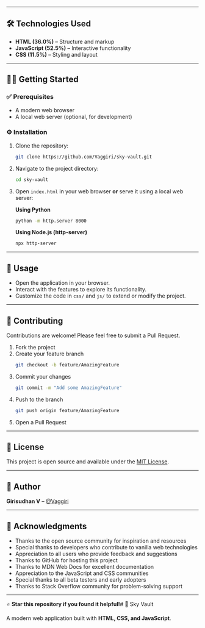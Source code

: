
---

## 🛠️ Technologies Used

- **HTML (36.0%)** – Structure and markup  
- **JavaScript (52.5%)** – Interactive functionality  
- **CSS (11.5%)** – Styling and layout  

---

## 🏃‍♂️ Getting Started

### ✅ Prerequisites
- A modern web browser  
- A local web server (optional, for development)  

### ⚙️ Installation
1. Clone the repository:
   ```bash
   git clone https://github.com/Vaggiri/sky-vault.git

   ```
2. Navigate to the project directory:
   ```bash
   cd sky-vault

   ```
3. Open `index.html` in your web browser **or** serve it using a local web server:

   **Using Python**
   ```bash
   python -m http.server 8000

   ```

   **Using Node.js (http-server)**
   ```bash
   npx http-server

   ```

---

## 📖 Usage

- Open the application in your browser.  
- Interact with the features to explore its functionality.  
- Customize the code in `css/` and `js/` to extend or modify the project.  

---

## 🤝 Contributing

Contributions are welcome! Please feel free to submit a Pull Request.

1. Fork the project  
2. Create your feature branch  
   ```bash
   git checkout -b feature/AmazingFeature

   ```
3. Commit your changes  
   ```bash
   git commit -m "Add some AmazingFeature"

   ```
4. Push to the branch  
   ```bash
   git push origin feature/AmazingFeature

   ```
5. Open a Pull Request  

---

## 📄 License

This project is open source and available under the [MIT License](LICENSE).

---

## 👤 Author

**Girisudhan V** – [@Vaggiri](https://github.com/Vaggiri)

---

## 🙏 Acknowledgments

- Thanks to the open source community for inspiration and resources  
- Special thanks to developers who contribute to vanilla web technologies  
- Appreciation to all users who provide feedback and suggestions  
- Thanks to GitHub for hosting this project  
- Thanks to MDN Web Docs for excellent documentation  
- Appreciation to the JavaScript and CSS communities  
- Special thanks to all beta testers and early adopters  
- Thanks to Stack Overflow community for problem-solving support  

---

⭐ **Star this repository if you found it helpful!**# 🌌 Sky Vault

A modern web application built with **HTML, CSS, and JavaScript**.


